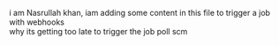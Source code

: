 i am Nasrullah khan, iam adding some content in this file to trigger a job with webhooks  
why its getting too late to trigger the job
poll scm
